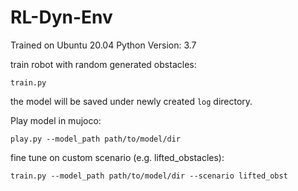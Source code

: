 # RL-Dyn-Env

Trained on Ubuntu 20.04
Python Version: 3.7

train robot with random generated obstacles:

`train.py`

the model will be saved under newly created `log` directory.

Play  model in mujoco:

`play.py --model_path path/to/model/dir`

fine tune on custom scenario (e.g. lifted_obstacles):

`train.py --model_path path/to/model/dir --scenario lifted_obst`






